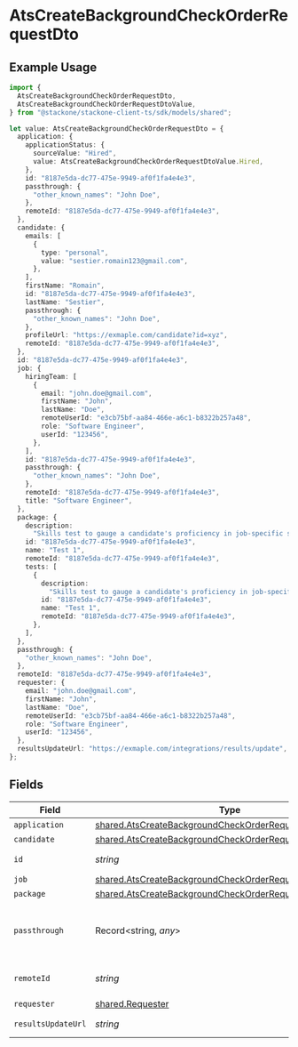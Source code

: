 # AtsCreateBackgroundCheckOrderRequestDto

## Example Usage

```typescript
import {
  AtsCreateBackgroundCheckOrderRequestDto,
  AtsCreateBackgroundCheckOrderRequestDtoValue,
} from "@stackone/stackone-client-ts/sdk/models/shared";

let value: AtsCreateBackgroundCheckOrderRequestDto = {
  application: {
    applicationStatus: {
      sourceValue: "Hired",
      value: AtsCreateBackgroundCheckOrderRequestDtoValue.Hired,
    },
    id: "8187e5da-dc77-475e-9949-af0f1fa4e4e3",
    passthrough: {
      "other_known_names": "John Doe",
    },
    remoteId: "8187e5da-dc77-475e-9949-af0f1fa4e4e3",
  },
  candidate: {
    emails: [
      {
        type: "personal",
        value: "sestier.romain123@gmail.com",
      },
    ],
    firstName: "Romain",
    id: "8187e5da-dc77-475e-9949-af0f1fa4e4e3",
    lastName: "Sestier",
    passthrough: {
      "other_known_names": "John Doe",
    },
    profileUrl: "https://exmaple.com/candidate?id=xyz",
    remoteId: "8187e5da-dc77-475e-9949-af0f1fa4e4e3",
  },
  id: "8187e5da-dc77-475e-9949-af0f1fa4e4e3",
  job: {
    hiringTeam: [
      {
        email: "john.doe@gmail.com",
        firstName: "John",
        lastName: "Doe",
        remoteUserId: "e3cb75bf-aa84-466e-a6c1-b8322b257a48",
        role: "Software Engineer",
        userId: "123456",
      },
    ],
    id: "8187e5da-dc77-475e-9949-af0f1fa4e4e3",
    passthrough: {
      "other_known_names": "John Doe",
    },
    remoteId: "8187e5da-dc77-475e-9949-af0f1fa4e4e3",
    title: "Software Engineer",
  },
  package: {
    description:
      "Skills test to gauge a candidate's proficiency in job-specific skills",
    id: "8187e5da-dc77-475e-9949-af0f1fa4e4e3",
    name: "Test 1",
    remoteId: "8187e5da-dc77-475e-9949-af0f1fa4e4e3",
    tests: [
      {
        description:
          "Skills test to gauge a candidate's proficiency in job-specific skills",
        id: "8187e5da-dc77-475e-9949-af0f1fa4e4e3",
        name: "Test 1",
        remoteId: "8187e5da-dc77-475e-9949-af0f1fa4e4e3",
      },
    ],
  },
  passthrough: {
    "other_known_names": "John Doe",
  },
  remoteId: "8187e5da-dc77-475e-9949-af0f1fa4e4e3",
  requester: {
    email: "john.doe@gmail.com",
    firstName: "John",
    lastName: "Doe",
    remoteUserId: "e3cb75bf-aa84-466e-a6c1-b8322b257a48",
    role: "Software Engineer",
    userId: "123456",
  },
  resultsUpdateUrl: "https://exmaple.com/integrations/results/update",
};
```

## Fields

| Field                                                                                                                                         | Type                                                                                                                                          | Required                                                                                                                                      | Description                                                                                                                                   | Example                                                                                                                                       |
| --------------------------------------------------------------------------------------------------------------------------------------------- | --------------------------------------------------------------------------------------------------------------------------------------------- | --------------------------------------------------------------------------------------------------------------------------------------------- | --------------------------------------------------------------------------------------------------------------------------------------------- | --------------------------------------------------------------------------------------------------------------------------------------------- |
| `application`                                                                                                                                 | [shared.AtsCreateBackgroundCheckOrderRequestDtoApplication](../../../sdk/models/shared/atscreatebackgroundcheckorderrequestdtoapplication.md) | :heavy_minus_sign:                                                                                                                            | N/A                                                                                                                                           |                                                                                                                                               |
| `candidate`                                                                                                                                   | [shared.AtsCreateBackgroundCheckOrderRequestDtoCandidate](../../../sdk/models/shared/atscreatebackgroundcheckorderrequestdtocandidate.md)     | :heavy_minus_sign:                                                                                                                            | N/A                                                                                                                                           |                                                                                                                                               |
| `id`                                                                                                                                          | *string*                                                                                                                                      | :heavy_minus_sign:                                                                                                                            | Unique identifier                                                                                                                             | 8187e5da-dc77-475e-9949-af0f1fa4e4e3                                                                                                          |
| `job`                                                                                                                                         | [shared.AtsCreateBackgroundCheckOrderRequestDtoJob](../../../sdk/models/shared/atscreatebackgroundcheckorderrequestdtojob.md)                 | :heavy_minus_sign:                                                                                                                            | N/A                                                                                                                                           |                                                                                                                                               |
| `package`                                                                                                                                     | [shared.AtsCreateBackgroundCheckOrderRequestDtoPackage](../../../sdk/models/shared/atscreatebackgroundcheckorderrequestdtopackage.md)         | :heavy_minus_sign:                                                                                                                            | N/A                                                                                                                                           |                                                                                                                                               |
| `passthrough`                                                                                                                                 | Record<string, *any*>                                                                                                                         | :heavy_minus_sign:                                                                                                                            | Value to pass through to the provider                                                                                                         | {<br/>"other_known_names": "John Doe"<br/>}                                                                                                   |
| `remoteId`                                                                                                                                    | *string*                                                                                                                                      | :heavy_minus_sign:                                                                                                                            | Provider's unique identifier                                                                                                                  | 8187e5da-dc77-475e-9949-af0f1fa4e4e3                                                                                                          |
| `requester`                                                                                                                                   | [shared.Requester](../../../sdk/models/shared/requester.md)                                                                                   | :heavy_minus_sign:                                                                                                                            | N/A                                                                                                                                           |                                                                                                                                               |
| `resultsUpdateUrl`                                                                                                                            | *string*                                                                                                                                      | :heavy_minus_sign:                                                                                                                            | Results update url                                                                                                                            | https://exmaple.com/integrations/results/update                                                                                               |
